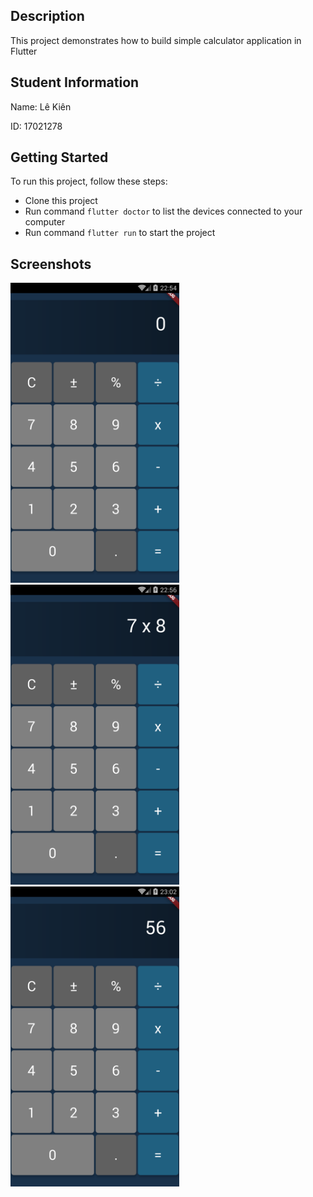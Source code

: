 ## Description

This project demonstrates how to build simple calculator application in Flutter

## Student Information

Name: Lê Kiên   

ID: 17021278

## Getting Started

To run this project, follow these steps:

- Clone this project
- Run command `flutter doctor` to list the devices connected to your computer
- Run command `flutter run` to start the project

## Screenshots

<img height="480px" src="./image/before.png"> <img height="480px" src="./image/after.png"> <img height="480px" src="./image/res.png"> 

